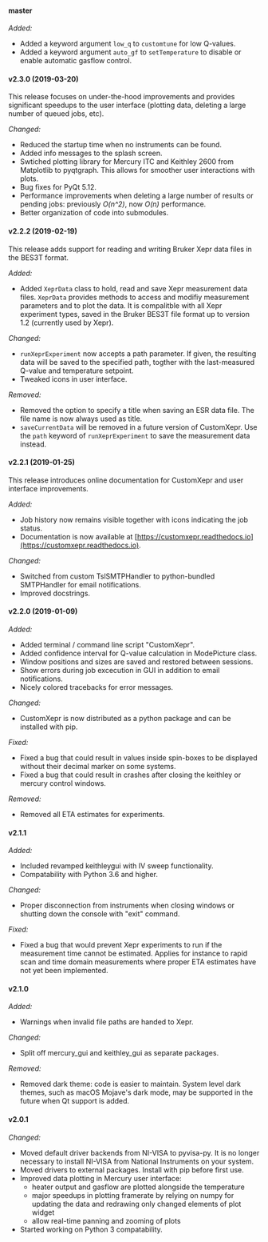 #### master

_Added:_
- Added a keyword argument `low_q` to `customtune` for low Q-values.
- Added a keyword argument `auto_gf` to `setTemperature` to disable or enable automatic gasflow control.

#### v2.3.0 (2019-03-20)

This release focuses on under-the-hood improvements and provides significant speedups to the user interface (plotting data, deleting a large number of queued jobs, etc).

_Changed:_

- Reduced the startup time when no instruments can be found.
- Added info messages to the splash screen.
- Swtiched plotting library for Mercury ITC and Keithley 2600 from Matplotlib to pyqtgraph. This allows for smoother user interactions with plots.
- Bug fixes for PyQt 5.12.
- Performance improvements when deleting a large number of results or pending jobs: previously _O(n^2)_, now _O(n)_ performance.
- Better organization of code into submodules.

#### v2.2.2 (2019-02-19)

This release adds support for reading and writing Bruker Xepr data files in the BES3T format.

_Added:_

- Added `XeprData` class to hold, read and save Xepr measurement data files. `XeprData`
  provides methods to access and modifiy measurement parameters and to plot the data.
  It is compalitble with all Xepr experiment types, saved in the Bruker BES3T file format
  up to version 1.2 (currently used by Xepr).

_Changed:_

- `runXeprExperiment` now accepts a path parameter. If given, the resulting data
  will be saved to the specified path, togther with the last-measured Q-value
  and temperature setpoint.
- Tweaked icons in user interface.

_Removed:_

- Removed the option to specify a title when saving an ESR data file. The file
  name is now always used as title.
- `saveCurrentData` will be removed in a future version of CustomXepr. Use the `path`
  keyword of `runXeprExperiment` to save the measurement data instead.

#### v2.2.1 (2019-01-25)

This release introduces online documentation for CustomXepr and user interface improvements.

_Added:_

- Job history now remains visible together with icons indicating the job status.
- Documentation is now available at [https://customxepr.readthedocs.io](https://customxepr.readthedocs.io).

_Changed:_

- Switched from custom TslSMTPHandler to python-bundled SMTPHandler for email
  notifications.
- Improved docstrings.

#### v2.2.0 (2019-01-09)

_Added:_

- Added terminal / command line script "CustomXepr".
- Added confidence interval for Q-value calculation in ModePicture class.
- Window positions and sizes are saved and restored between sessions.
- Show errors during job excecution in GUI in addition to email notifications.
- Nicely colored tracebacks for error messages.

_Changed:_

- CustomXepr is now distributed as a python package and can be installed with
  pip.

_Fixed:_

- Fixed a bug that could result in values inside spin-boxes to be displayed
  without their decimal marker on some systems.
- Fixed a bug that could result in crashes after closing the keithley or
  mercury control windows.

_Removed:_

- Removed all ETA estimates for experiments.

#### v2.1.1

_Added:_

- Included revamped keithleygui with IV sweep functionality.
- Compatability with Python 3.6 and higher.

_Changed:_

- Proper disconnection from instruments when closing windows or shutting down
  the console with "exit" command.

_Fixed:_

- Fixed a bug that would prevent Xepr experiments to run if the measurement
  time cannot be estimated. Applies for instance to rapid scan and time domain
  measurements where proper ETA estimates have not yet been implemented.

#### v2.1.0

_Added:_

- Warnings when invalid file paths are handed to Xepr.

_Changed:_

- Split off mercury_gui and keithley_gui as separate packages.

_Removed:_

- Removed dark theme: code is easier to maintain. System level dark themes,
  such as macOS Mojave's dark mode, may be supported in the future when Qt
  support is added.

#### v2.0.1

_Changed:_

- Moved default driver backends from NI-VISA to pyvisa-py. It is no longer
  necessary to install NI-VISA from National Instruments on your system.
- Moved drivers to external packages. Install with pip before first use.
- Improved data plotting in Mercury user interface:
    - heater output and gasflow are plotted alongside the temperature
    - major speedups in plotting framerate by relying on numpy for updating the
      data and redrawing only changed elements of plot widget
    - allow real-time panning and zooming of plots
- Started working on Python 3 compatability.
